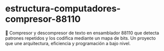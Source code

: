 # estructura-computadores-compresor-88110
🧩 Compresor y descompresor de texto en ensamblador 88110 que detecta patrones repetidos y los codifica mediante un mapa de bits. Un proyecto que une arquitectura, eficiencia y programación a bajo nivel.
